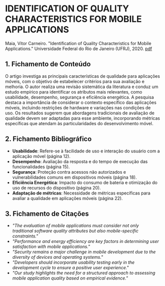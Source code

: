 # IDENTIFICATION OF QUALITY CHARACTERISTICS FOR MOBILE APPLICATIONS

Maia, Vitor Carneiro. "Identification of Quality Characteristics for Mobile Applications." Universidade Federal do Rio de Janeiro (UFRJ), 2020. [pdf](https://pantheon.ufrj.br/bitstream/11422/14044/1/VitorCarneiroMaia.pdf)

## 1. Fichamento de Conteúdo

O artigo investiga as principais características de qualidade para aplicações móveis, com o objetivo de estabelecer critérios para sua avaliação e melhoria. O autor realiza uma revisão sistemática da literatura e conduz um estudo empírico para identificar os atributos mais relevantes, como usabilidade, desempenho, segurança e eficiência energética. A pesquisa destaca a importância de considerar o contexto específico das aplicações móveis, incluindo restrições de hardware e variações nas condições de uso. Os resultados sugerem que abordagens tradicionais de avaliação de qualidade devem ser adaptadas para esse ambiente, incorporando métricas específicas que atendam às particularidades do desenvolvimento móvel.

## 2. Fichamento Bibliográfico

* **Usabilidade**: Refere-se à facilidade de uso e interação do usuário com a aplicação móvel (página 12).
* **Desempenho**: Avaliação da resposta e do tempo de execução das funcionalidades (página 15).
* **Segurança**: Proteção contra acessos não autorizados e vulnerabilidades comuns em dispositivos móveis (página 18).
* **Eficiência Energética**: Impacto do consumo de bateria e otimização do uso de recursos do dispositivo (página 20).
* **Adaptação de métricas**: Necessidade de métricas específicas para avaliar a qualidade em aplicações móveis (página 22).

## 3. Fichamento de Citações

* _"The evaluation of mobile applications must consider not only traditional software quality attributes but also mobile-specific constraints."_
* _"Performance and energy efficiency are key factors in determining user satisfaction with mobile applications."_
* _"Security remains a major challenge in mobile development due to the diversity of devices and operating systems."_
* _"Developers should incorporate usability testing early in the development cycle to ensure a positive user experience."_
* _"Our study highlights the need for a structured approach to assessing mobile application quality based on empirical evidence."_
